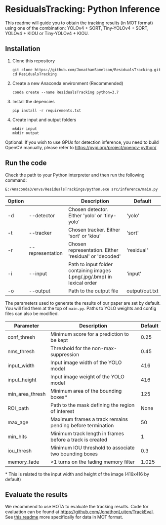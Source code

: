 # ResidualsTracking: Python Inference

This readme will guide you to obtain the tracking results (in MOT format) using one of the combination: YOLOv4 + SORT, Tiny-YOLOv4 + SORT, YOLOv4 + KIOU or Tiny-YOLOv4 + KIOU.

## Installation

1. Clone this repository
   ```
   git clone https://github.com/JonathanSamelson/ResidualsTracking.git
   cd ResidualsTracking
   ```

2. Create a new Anaconda environment (Recommended)
   ```
   conda create --name ResidualsTracking python=3.7
   ```

3. Install the depencies
    ```
    pip install -r requirements.txt
    ```

4. Create input and output folders
    ```
    mkdir input
    mkdir output
    ```

Optional: If you wish to use GPUs for detection inference, you need to build OpenCV manually, please refer to  https://pypi.org/project/opencv-python/

## Run the code

Check the path to your Python interpreter and then run the following command:
```
E:/Anaconda3/envs/ResidualsTrackings/python.exe src/inference/main.py
```

| Option | | Description | Default
| -----------| ------ | ----------- | ----------- |
| -d |--detector | Chosen detector. Either 'yolo' or 'tiny-yolo' | 'yolo'
| -t |--tracker | Chosen tracker. Either 'sort' or 'kiou' | 'sort'
| -r |--representation | Chosen representation. Either 'residual' or 'decoded' | 'residual'
| -i |--input | Path to input folder containing images (.png/.jpg/.bmp) in lexical order| 'input'
| -o |--output | Path to the output file | output/out.txt

The parameters used to generate the results of our paper are set by default. You will find them at the top of `main.py`. Paths to YOLO weights and config files can also be modified.

| Parameter | Description | Default
| -----------| ------------ | -------- |
| conf_thresh | Minimum score for a prediction to be kept | 0.25
| nms_thresh | Threshold for the non-max-suppression | 0.45
| input_width | Input image width of the YOLO model | 416
| input_height | Input image weight of the YOLO model | 416
| min_area_thresh | Minimum area of the bounding boxes* | 125
| ROI_path | Path to the mask defining the region of interest |None
| max_age | Maximum frames a track remains pending before termination | 50
| min_hits | Minimum track length in frames before a track is created | 1
| iou_thresh | Minimum IOU threshold to associate two bounding boxes | 0.3
| memory_fade | >1 turns on the fading memory filter | 1.025


\* This is related to the input width and height of the image (416x416 by default)


## Evaluate the results

We recommend to use HOTA to evaluate the tracking results. Code for evaluation can be found at https://github.com/JonathonLuiten/TrackEval. See [this readme](https://github.com/JonathonLuiten/TrackEval/blob/master/docs/MOTChallenge-Official/Readme.md) more specifically for data in MOT format.